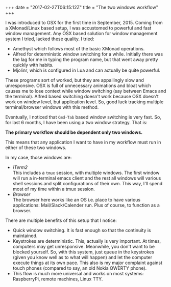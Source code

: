 +++
date = "2017-02-27T06:15:12Z"
title = "The two windows workflow"
+++

I was introduced to OSX for the first time in September, 2015. Coming from a
XMonad/Linux based setup, I was accustomed to powerful and fast window
management. Any OSX based solution for window management system I tried, lacked
these quality. I tried:

 - Amethyst which follows most of the basic XMonad operations.
 - Alfred for deterministic window switching for a while. Initially there was
   the lag for me in typing the program name, but that went away pretty quickly
   with habits.
 - Mjolinr, which is configured in Lua and can actually be quite powerful.

These programs sort of worked, but they are appallingly slow and unresponsive.
OSX is full of unnecessary animations and bloat which causes me to lose context
while window switching (say between Emacs and the terminal). Alfred based
switching doesn't work because OSX doesn't work on window level, but application
level. So, good luck tracking multiple terminal/browser windows with this
method.

Eventually, I noticed that `Cmd-Tab` based window switching is very fast. So,
for last 6 months, I have been using a two window strategy. That is:

**The primary workflow should be dependent only two windows.**

This means that any application I want to have in my workflow must run in either
of these two windows.

In my case, those windows are:

 - _iTerm2_  
   This includes a `tmux` session, with multiple windows. The first window will
   run a in-terminal emacs client and the rest all windows will various shell
   sessions and split configurations of their own. This way, I'll spend most of
   my time within a tmux session.
 - _Browser_  
   The browser here works like an OS i.e. place to have various applications:
   Mail/Slack/Calender run. Plus of course, to function as a browser.

There are multiple benefits of this setup that I notice:

 - Quick window switching. It is fast enough so that the continuity is
   maintained.
 - Keystrokes are deterministic. This, actually is very important. At times,
   computers may get unresponsive. Meanwhile, you don't want to be blocked
   yourself. So, with this system, just queue in the keystrokes (given you know
   well as to what will happen) and let the computer execute things at its own
   pace. This also is my major complaint against touch phones (compared to say,
   an old Nokia QWERTY phone).
 - This flow is much more universal and works on most systems: RaspberryPi,
   remote machines, Linux TTY.
